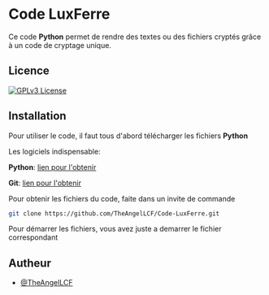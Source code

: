
# Code LuxFerre

Ce code **Python** permet de rendre des textes ou des fichiers cryptés grâce à un code de cryptage unique.

## Licence

[![GPLv3 License](https://img.shields.io/badge/License-GPL%20v3-yellow.svg)](https://opensource.org/licenses/)


## Installation

Pour utiliser le code, il faut tous d'abord télécharger les fichiers **Python**

Les logiciels indispensable:

**Python**: [lien pour l'obtenir](https://www.python.org/downloads/)

**Git**: [lien pour l'obtenir](https://git-scm.com/downloads)

Pour obtenir les fichiers du code, faite dans un invite de commande

```bash
git clone https://github.com/TheAngelLCF/Code-LuxFerre.git
```

Pour démarrer les fichiers, vous avez juste a demarrer le fichier correspondant


    
## Autheur

- [@TheAngelLCF](https://github.com/TheAngelLCF)

